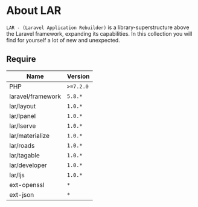 # About LAR
`LAR - (Laravel Application Rebuilder)` is a library-superstructure above the Laravel framework, expanding its capabilities. In this collection you will find for yourself a lot of new and unexpected.

## Require
| Name | Version |
|--|--|
| PHP | `>=7.2.0` |
| laravel/framework | `5.8.*` |
| lar/layout | `1.0.*` |
| lar/lpanel | `1.0.*` |
| lar/lserve | `1.0.*` |
| lar/materialize | `1.0.*` |
| lar/roads | `1.0.*` |
| lar/tagable | `1.0.*` |
| lar/developer | `1.0.*` |
| lar/ljs | `1.0.*` |
| ext-openssl | `*` |
| ext-json | `*` |
